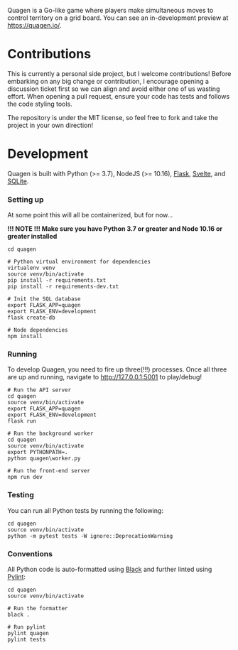 Quagen is a Go-like game where players make simultaneous moves to control 
territory on a grid board. You can see an in-development preview at 
https://quagen.io/.

# Contributions 

This is currently a personal side project, but I welcome contributions! Before 
embarking on any big change or contribution, I encourage  opening a discussion 
ticket first so we can align and avoid either one of us wasting effort. When 
opening a pull request, ensure your code has tests and follows the code styling 
tools. 
  
The repository is under the MIT license, so feel free to fork and take the 
project in your own direction!

# Development

Quagen is built with Python (>= 3.7), NodeJS (>= 10.16), [Flask][flask], 
[Svelte][svelte], and [SQLite][sqlite]. 

### Setting up

At some point this will all be containerized, but for now... 

**!!! NOTE !!! Make sure you have Python 3.7 or greater and Node 10.16 or greater installed** 

    cd quagen
     
    # Python virtual environment for dependencies
    virtualenv venv
    source venv/bin/activate
    pip install -r requirements.txt
    pip install -r requirements-dev.txt
     
    # Init the SQL database
    export FLASK_APP=quagen
    export FLASK_ENV=development    
    flask create-db
     
    # Node dependencies 
    npm install 

### Running

To develop Quagen, you need to fire up three(!!!) processes. Once all three are up and running, navigate 
to http://127.0.0.1:5001 to play/debug!

    # Run the API server
    cd quagen
    source venv/bin/activate
    export FLASK_APP=quagen
    export FLASK_ENV=development   
    flask run
     
    # Run the background worker
    cd quagen
    source venv/bin/activate
    export PYTHONPATH=.
    python quagen\worker.py
     
    # Run the front-end server
    npm run dev

### Testing

You can run all Python tests by running the following: 

    cd quagen
    source venv/bin/activate
    python -m pytest tests -W ignore::DeprecationWarning

### Conventions

All Python code is auto-formatted using [Black][black] and further linted using [Pylint][pylint]:

    cd quagen
    source venv/bin/activate
      
    # Run the formatter
    black .
     
    # Run pylint
    pylint quagen
    pylint tests




[flask]: http://flask.pocoo.org/
[svelte]: https://svelte.dev/
[sqlite]: https://www.sqlite.org/
[black]: https://black.readthedocs.io
[pylint]: https://www.pylint.org/